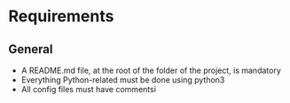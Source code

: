 # Requirements

## General

* A README.md file, at the root of the folder of the project, is mandatory
* Everything Python-related must be done using python3
* All config files must have commentsi

